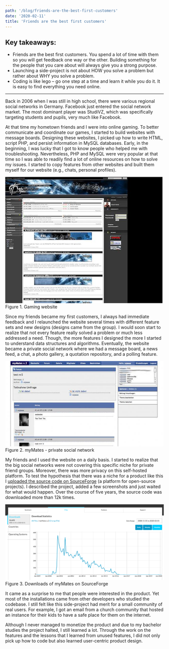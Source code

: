 ```yaml
---
path: '/blog/friends-are-the-best-first-customers'
date: '2020-02-11'
title: 'Friends are the best first customers'
---
```


## Key takeaways:

- Friends are the best first customers. You spend a lot of time with them so you will get feedback one way or the other. Building something for the people that you care about will always give you a strong purpose.
- Launching a side-project is not about HOW you solve a problem but rather about WHY you solve a problem.
- Coding is like lego – go one step at a time and learn it while you do it. It is easy to find everything you need online.

---

Back in 2006 when I was still in high school, there were various regional social networks in Germany. Facebook just entered the social network market. The most dominant player was StudiVZ, which was specifically targeting students and pupils, very much like Facebook.

At that time my hometown friends and I were into online gaming. To better communicate and coordinate our games, I started to build websites with message boards. Designing these websites, I picked up how to write HTML, script PHP, and persist information in MySQL databases. Early, in the beginning, I was lucky that I got to know people who helped me with troubleshooting. Nevertheless, PHP and MySQL were very popular at that time so I was able to readily find a lot of online resources on how to solve my issues. I started to copy features from other websites and built them myself for our website (e.g., chats, personal profiles).

![Gaming website](../images/friends-are-the-best-first-customers/001.jpg)
Figure 1. Gaming website

Since my friends became my first customers, I always had immediate feedback and I relaunched the website several times with different feature sets and new designs (designs came from the group). I would soon start to realize that not every feature really solved a problem or much less addressed a need. Though, the more features I designed the more I started to understand data structures and algorithms. Eventually, the website became a private social network where we had a message board, a news feed, a chat, a photo gallery, a quotation repository, and a polling feature.

![myMates - private social network](../images/friends-are-the-best-first-customers/002.jpg)
Figure 2. myMates - private social network

My friends and I used the website on a daily basis. I started to realize that the big social networks were not covering this specific niche for private friend groups. Moreover, there was more privacy on this self-hosted platform. To test the hypothesis that there was a niche for a product like this I [uploaded the source code on SourceForge](https://sourceforge.net/projects/mymates/) (a platform for open-source projects). I described the project, added a few screenshots and just waited for what would happen. Over the course of five years, the source code was downloaded more than 12k times.

![Downloads of myMates on SourceForge](../images/friends-are-the-best-first-customers/003.png)
Figure 3. Downloads of myMates on SourceForge

It came as a surprise to me that people were interested in the product. Yet most of the installations came from other developers who studied the codebase. I still felt like this side-project had merit for a small community of real users. For example, I got an email from a church community that hosted an instance for their kids to have a safe place for them on the internet.

Although I never managed to monetize the product and due to my bachelor studies the project halted, I still learned a lot. Through the work on the features and the lessons that I learned from unused features, I did not only pick up how to code but also learned user-centric product design.
